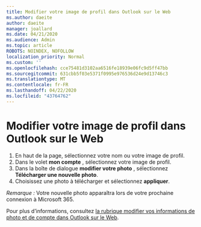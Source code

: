 ```yaml
---
title: Modifier votre image de profil dans Outlook sur le Web
ms.author: daeite
author: daeite
manager: joallard
ms.date: 04/21/2020
ms.audience: Admin
ms.topic: article
ROBOTS: NOINDEX, NOFOLLOW
localization_priority: Normal
ms.custom: ''
ms.openlocfilehash: cce75481d3102aa6516fe18939e06fc9d5ff47bb
ms.sourcegitcommit: 631cbb5f03e5371f0995e976536d24e9d13746c3
ms.translationtype: MT
ms.contentlocale: fr-FR
ms.lasthandoff: 04/22/2020
ms.locfileid: "43764762"
---
```

# <a name="change-your-profile-picture-in-outlook-on-the-web"></a>Modifier votre image de profil dans Outlook sur le Web

1. En haut de la page, sélectionnez votre nom ou votre image de profil.
1. Dans le volet **mon compte** , sélectionnez votre image de profil.
1. Dans la boîte de dialogue **modifier votre photo** , sélectionnez **Télécharger une nouvelle photo**.
1. Choisissez une photo à télécharger et sélectionnez **appliquer**.

*Remarque :* Votre nouvelle photo apparaîtra lors de votre prochaine connexion à Microsoft 365.

Pour plus d’informations, consultez [la rubrique modifier vos informations de photo et de compte dans Outlook sur le Web](https://support.office.com/article/b2dbb289-851d-4bed-93c3-3e136f5659ec).